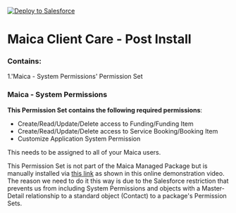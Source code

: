 [![Deploy to Salesforce](https://raw.githubusercontent.com/afawcett/githubsfdeploy/master/deploy.png)](https://githubsfdeploy.herokuapp.com)

# Maica Client Care - Post Install

### Contains:
1.'Maica - System Permissions' Permission Set

### Maica - System Permissions
**This Permission Set contains the following required permissions**:
- Create/Read/Update/Delete access to Funding/Funding Item
- Create/Read/Update/Delete access to Service Booking/Booking Item
- Customize Application System Permission

This needs to be assigned to all of your Maica users.

This Permission Set is not part of the Maica Managed Package but is manually installed via [this link](https://github.com/VerticAU/MaicaClientCare-PostInstall) as shown in this online demonstration video. The reason we need to do it this way is due to the Salesforce restriction that prevents us from including System Permissions and objects with a Master-Detail relationship to a standard object (Contact) to a package's Permission Sets.